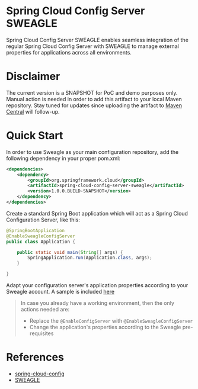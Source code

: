 # Spring Cloud Config Server SWEAGLE

Spring Cloud Config Server SWEAGLE enables seamless integration of the regular Spring Cloud Config Server with SWEAGLE to manage external properties for applications across all environments.

# Disclaimer

The current version is a SNAPSHOT for PoC and demo purposes only. Manual action is needed in order to add this artifact to your local Maven repository.
Stay tuned for updates since uploading the artifact to [Maven Central](https://mvnrepository.com/repos/central) will follow-up.

# Quick Start

In order to use Sweagle as your main configuration repository, add the following dependency in your proper pom.xml:
```xml
<dependencies>
    <dependency>
        <groupId>org.springframework.cloud</groupId>
        <artifactId>spring-cloud-config-server-sweagle</artifactId>
        <version>1.0.0.BUILD-SNAPSHOT</version>
    </dependency>
</dependencies>
```

Create a standard Spring Boot application which will act as a Spring Cloud Configuration Server, like this:
```java
@SpringBootApplication
@EnableSweagleConfigServer
public class Application {

    public static void main(String[] args) {
        SpringApplication.run(Application.class, args);
    }

}
```

Adapt your configuration server's application properties according to your Sweagle account. A sample is included [here](https://github.com/sweagleExpert/envRepository/blob/master/src/main/resources/application.yml) 

> In case you already have a working environment, then the only actions needed are:
> - Replace the `@EnableConfigServer` with `@EnableSweagleConfigServer`
> - Change the application's properties according to the Sweagle pre-requisites


# References
- [spring-cloud-config](https://github.com/spring-cloud/spring-cloud-config)
- [SWEAGLE](https://www.sweagle.com/)
